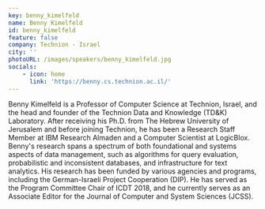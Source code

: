 ```yaml
---
key: benny_kimelfeld 
name: Benny Kimelfeld   
id: benny_kimelfeld 
feature: false
company: Technion - Israel
city: ''
photoURL: /images/speakers/benny_kimelfeld.jpg
socials:     
    - icon: home
      link: 'https://benny.cs.technion.ac.il/'
---
```

Benny Kimelfeld is a Professor of Computer Science at Technion, Israel, and the head and founder of the Technion Data and Knowledge (TD&K) Laboratory. After receiving his Ph.D. from The Hebrew University of Jerusalem and before joining Technion, he has been a Research Staff Member at IBM Research Almaden and a Computer Scientist at LogicBlox. Benny's research spans a spectrum of both foundational and systems aspects of data management, such as algorithms for query evaluation, probabilistic and inconsistent databases, and infrastructure for text analytics.  His research has been funded by various agencies and programs, including the German-Israeli Project Cooperation (DIP). He has served as the Program Committee Chair of ICDT 2018, and he currently serves as an Associate Editor for the Journal of Computer and System Sciences (JCSS).